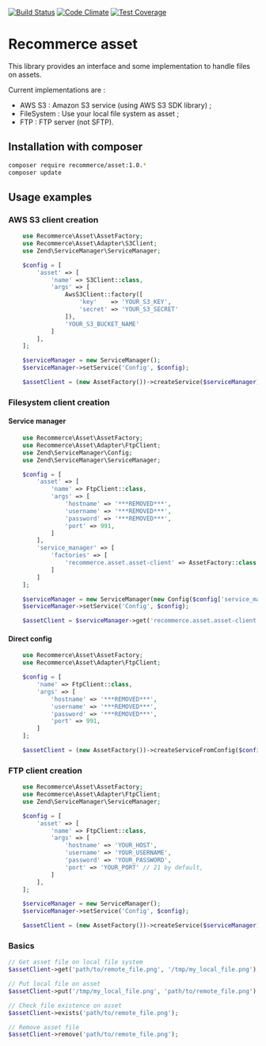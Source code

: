 [![Build Status](https://travis-ci.org/recommerce/asset.svg?branch=master)](https://travis-ci.org/recommerce/asset) [![Code Climate](https://codeclimate.com/github/recommerce/asset/badges/gpa.svg)](https://codeclimate.com/github/recommerce/asset) [![Test Coverage](https://codeclimate.com/github/recommerce/asset/badges/coverage.svg)](https://codeclimate.com/github/recommerce/asset/coverage)

# Recommerce asset

This library provides an interface and some implementation to handle files on assets.

Current implementations are :
* AWS S3 : Amazon S3 service (using AWS S3 SDK library) ;
* FileSystem : Use your local file system as asset ;
* FTP : FTP server (not SFTP).

## Installation with composer

```sh
composer require recommerce/asset:1.0.*
composer update
```

## Usage examples

### AWS S3 client creation
```php
    use Recommerce\Asset\AssetFactory;
    use Recommerce\Asset\Adapter\S3Client;
    use Zend\ServiceManager\ServiceManager;

    $config = [
        'asset' => [
            'name' => S3Client::class,
            'args' => [
                AwsS3Client::factory([
                    'key'    => 'YOUR_S3_KEY',
                    'secret' => 'YOUR_S3_SECRET'
                ]),
                'YOUR_S3_BUCKET_NAME'
            ]
        ],
    ];

    $serviceManager = new ServiceManager();
    $serviceManager->setService('Config', $config);

    $assetClient = (new AssetFactory())->createService($serviceManager);
```

### Filesystem client creation
#### Service manager
```php
    use Recommerce\Asset\AssetFactory;
    use Recommerce\Asset\Adapter\FtpClient;
    use Zend\ServiceManager\Config;
    use Zend\ServiceManager\ServiceManager;

    $config = [
        'asset' => [
            'name' => FtpClient::class,
            'args' => [
                'hostname' => '***REMOVED***',
                'username' => '***REMOVED***',
                'password' => '***REMOVED***',
                'port' => 991,
            ]
        ],
        'service_manager' => [
            'factories' => [
                'recommerce.asset.asset-client' => AssetFactory::class
            ]
        ]
    ];

    $serviceManager = new ServiceManager(new Config($config['service_manager']));
    $serviceManager->setService('Config', $config);

    $assetClient = $serviceManager->get('recommerce.asset.asset-client');
```

#### Direct config
```php
    use Recommerce\Asset\AssetFactory;
    use Recommerce\Asset\Adapter\FtpClient;

    $config = [
        'name' => FtpClient::class,
        'args' => [
            'hostname' => '***REMOVED***',
            'username' => '***REMOVED***',
            'password' => '***REMOVED***',
            'port' => 991,
        ]
    ];

    $assetClient = (new AssetFactory())->createServiceFromConfig($config);
```


### FTP client creation
```php
    use Recommerce\Asset\AssetFactory;
    use Recommerce\Asset\Adapter\FtpClient;
    use Zend\ServiceManager\ServiceManager;

    $config = [
        'asset' => [
            'name' => FtpClient::class,
            'args' => [
                'hostname' => 'YOUR_HOST',
                'username' => 'YOUR_USERNAME',
                'password' => 'YOUR_PASSWORD',
                'port' => 'YOUR_PORT' // 21 by default,
            ]
        ],
    ];

    $serviceManager = new ServiceManager();
    $serviceManager->setService('Config', $config);

    $assetClient = (new AssetFactory())->createService($serviceManager);
```

### Basics
```php
// Get asset file on local file system
$assetClient->get('path/to/remote_file.png', '/tmp/my_local_file.png');

// Put local file on asset
$assetClient->put('/tmp/my_local_file.png', 'path/to/remote_file.png');

// Check file existence on asset
$assetClient->exists('path/to/remote_file.png');

// Remove asset file
$assetClient->remove('path/to/remote_file.png');
```
